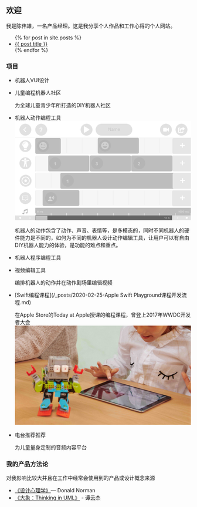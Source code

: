 ## 欢迎

我是陈伟雄，一名产品经理。这是我分享个人作品和工作心得的个人网站。

<ul>
  {% for post in site.posts %}
    <li>
      <a href="{{ post.url }}">{{ post.title }}</a>
    </li>
  {% endfor %}
</ul>

### 项目
- 机器人VUI设计

- 儿童编程机器人社区

    为全球儿童青少年所打造的DIY机器人社区

- 机器人动作编程工具
![JimuRobot Motion Editor](/assets/motionEditor.png)

    机器人的动作包含了动作、声音、表情等，是多模态的，同时不同机器人的硬件能力是不同的，如何为不同的机器人设计动作编辑工具，让用户可以有自由DIY机器人能力的体验，是功能的难点和重点。

- 机器人程序编程工具 

- 视频编辑工具

    编排机器人的动作并在动作剧场里编辑视频

- [Swift编程课程](/_posts/2020-02-25-Apple Swift Playground课程开发流程.md)

    在Apple Store的Today at Apple授课的编程课程，曾登上2017年WWDC开发者大会
![MeeBot Learn to Dance at Today at Apple of Apple Store](/assets/playground/MeeBotLearnToDanceBanner.jpg)
- 电台推荐推荐
    
    为儿童量身定制的音频内容平台

### 我的产品方法论
对我影响比较大并且在工作中经常会使用到的产品或设计概念来源
- [《设计心理学》](https://book.douban.com/subject/1288844/)— Donald Norman
- [《大象：Thinking in UML》](https://book.douban.com/subject/10549583/) - 谭云杰

